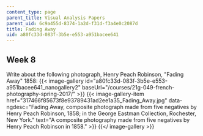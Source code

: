 ```yaml
---
content_type: page
parent_title: Visual Analysis Papers
parent_uid: 6c9a455d-8374-1a2d-f31d-f3a4e0c2087d
title: Fading Away
uid: a80fc33d-083f-3b5e-e553-a951bacee641
---
```


Week 8
------

Write about the following photograph, Henry Peach Robinson, "Fading Away" 1858:
{{< image-gallery id="a80fc33d-083f-3b5e-e553-a951bacee641_nanogallery2" baseUrl="/courses/21g-049-french-photography-spring-2017/" >}}
{{< image-gallery-item href="317466f85673f8e93789431ad2ee1a35_Fading_Away.jpg" data-ngdesc="Fading Away, composite photograph made from five negatives by Henry Peach Robinson, 1858; in the George Eastman Collection, Rochester, New York." text="A composite photography made from five negatives by Henry Peach Robinson in 1858." >}}
{{</ image-gallery >}}